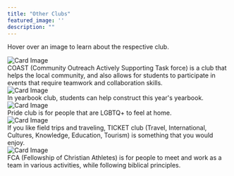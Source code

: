 ```yaml
---
title: "Other Clubs"
featured_image: ''
description: ""
---
```


<p>Hover over an image to learn about the respective club.</p>
<div class="card-container">
  <div class="card">
    <img src="https://static.wixstatic.com/media/9ca844_6b81b4fec8404ec3bad10c94f9b89ad2~mv2.png" alt="Card Image">
    <div class="overlay-text">COAST (Community Outreach Actively  Supporting Task force) is a club that helps the local community, and also allows for students to participate in events that require teamwork and collaboration skills.</div>
  </div>





  <div class="card">
    <img src="https://yearbookforever.com/images/Products/product_id_01.png" alt="Card Image">
    <div class="overlay-text">In yearbook club, students can help construct this year's yearbook.</div>
  </div>





  <div class="card">
    <img src="https://encrypted-tbn0.gstatic.com/images?q=tbn:ANd9GcRHn-faVDn0W3AieipaxmNd5ZP5J0iW04jj5w&s" alt="Card Image">
    <div class="overlay-text">Pride club is for people that are LGBTQ+ to feel at home.</div>
  </div>
 




  <div class="card">
    <img src="https://encrypted-tbn0.gstatic.com/images?q=tbn:ANd9GcQWSkEbE4eQXLCOPlixqoxMcPinhSFbLX7nZg&s" alt="Card Image">
    <div class="overlay-text">If you like field trips and traveling, TICKET club (Travel, International, Cultures, Knowledge, Education, Tourism) is something that you would enjoy.</div>
  </div>





  <div class="card">
    <img src="https://lirp.cdn-website.com/5f4b8e70/dms3rep/multi/opt/FCAlogo-CircleColr-01-1920w.png" alt="Card Image">
    <div class="overlay-text">FCA (Fellowship of Christian Athletes) is for people to meet and work as a team in various activities, while following biblical principles.</div>
  </div>
    </div>  
